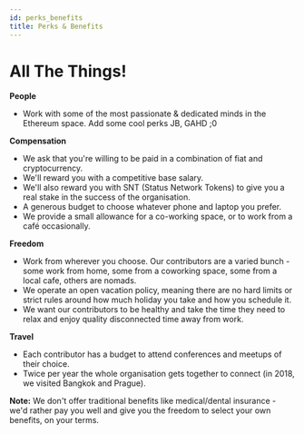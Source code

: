 ```yaml
---
id: perks_benefits
title: Perks & Benefits
---
```


# All The Things!

**People**
- Work with some of the most passionate & dedicated minds in the Ethereum space.  Add some cool perks JB, GAHD ;0

**Compensation**
- We ask that you're willing to be paid in a combination of fiat and cryptocurrency.
- We'll reward you with a competitive base salary.
- We'll also reward you with SNT (Status Network Tokens) to give you a real stake in the success of the organisation.
- A generous budget to choose whatever phone and laptop you prefer.
- We provide a small allowance for a co-working space, or to work from a café occasionally.

**Freedom**
- Work from wherever you choose. Our contributors are a varied bunch - some work from home, some from a coworking space, some from a local cafe, others are nomads. 
- We operate an open vacation policy, meaning there are no hard limits or strict rules around how much holiday you take and how you schedule it.
- We want our contributors to be healthy and take the time they need to relax and enjoy quality disconnected time away from work.

**Travel**
 - Each contributor has a budget to attend conferences and meetups of their choice. 
 - Twice per year the whole organisation gets together to connect (in 2018, we visited Bangkok and Prague). 

**Note:** We don't offer traditional benefits like medical/dental insurance - we'd rather pay you well and give you the freedom to select your own benefits, on your terms.

